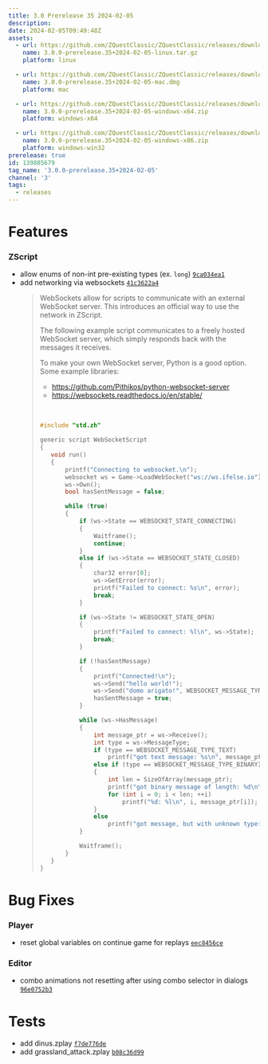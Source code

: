 ```yaml
---
title: 3.0 Prerelease 35 2024-02-05
description: 
date: 2024-02-05T09:49:48Z
assets: 
  - url: https://github.com/ZQuestClassic/ZQuestClassic/releases/download/3.0.0-prerelease.35%2B2024-02-05/3.0.0-prerelease.35%2B2024-02-05-linux.tar.gz
    name: 3.0.0-prerelease.35+2024-02-05-linux.tar.gz
    platform: linux

  - url: https://github.com/ZQuestClassic/ZQuestClassic/releases/download/3.0.0-prerelease.35%2B2024-02-05/3.0.0-prerelease.35%2B2024-02-05-mac.dmg
    name: 3.0.0-prerelease.35+2024-02-05-mac.dmg
    platform: mac

  - url: https://github.com/ZQuestClassic/ZQuestClassic/releases/download/3.0.0-prerelease.35%2B2024-02-05/3.0.0-prerelease.35%2B2024-02-05-windows-x64.zip
    name: 3.0.0-prerelease.35+2024-02-05-windows-x64.zip
    platform: windows-x64

  - url: https://github.com/ZQuestClassic/ZQuestClassic/releases/download/3.0.0-prerelease.35%2B2024-02-05/3.0.0-prerelease.35%2B2024-02-05-windows-x86.zip
    name: 3.0.0-prerelease.35+2024-02-05-windows-x86.zip
    platform: windows-win32
prerelease: true
id: 139885679
tag_name: '3.0.0-prerelease.35+2024-02-05'
channel: '3'
tags:
  - releases
---
```





# Features

### ZScript

- allow enums of non-int pre-existing types (ex. `long`) [`9ca034ea1`](https://github.com/ZQuestClassic/ZQuestClassic/commit/9ca034ea19eabc29b42d713893c4c4e38684a364)
- add networking via websockets [`41c3622a4`](https://github.com/ZQuestClassic/ZQuestClassic/commit/41c3622a4397c61be69566d77a2901e3d79db9e2)
   &nbsp;
   >WebSockets allow for scripts to communicate with an external WebSocket server. This introduces an official way to use the network in ZScript.  
   >
   >The following example script communicates to a freely hosted WebSocket server, which simply responds back with the messages it receives.  
   >
   >To make your own WebSocket server, Python is a good option. Some example libraries:  
   >
   >- https://github.com/Pithikos/python-websocket-server
   >- https://websockets.readthedocs.io/en/stable/
   >
   >
   >&nbsp;
   >
   >```c
   >#include "std.zh"
   >
   >generic script WebSocketScript
   >{
   >    void run()
   >    {
   >        printf("Connecting to websocket.\n");
   >        websocket ws = Game->LoadWebSocket("ws://ws.ifelse.io");
   >        ws->Own();
   >        bool hasSentMessage = false;
   >
   >        while (true)
   >        {
   >            if (ws->State == WEBSOCKET_STATE_CONNECTING)
   >            {
   >                Waitframe();
   >                continue;
   >            }
   >            else if (ws->State == WEBSOCKET_STATE_CLOSED)
   >            {
   >                char32 error[0];
   >                ws->GetError(error);
   >                printf("Failed to connect: %s\n", error);
   >                break;
   >            }
   >
   >            if (ws->State != WEBSOCKET_STATE_OPEN)
   >            {
   >                printf("Failed to connect: %l\n", ws->State);
   >                break;
   >            }
   >
   >            if (!hasSentMessage)
   >            {
   >                printf("Connected!\n");
   >                ws->Send("hello world!");
   >                ws->Send("domo arigato!", WEBSOCKET_MESSAGE_TYPE_BINARY);
   >                hasSentMessage = true;
   >            }
   >
   >            while (ws->HasMessage)
   >            {
   >                int message_ptr = ws->Receive();
   >                int type = ws->MessageType;
   >                if (type == WEBSOCKET_MESSAGE_TYPE_TEXT)
   >                    printf("got text message: %s\n", message_ptr);
   >                else if (type == WEBSOCKET_MESSAGE_TYPE_BINARY)
   >                {
   >                    int len = SizeOfArray(message_ptr);
   >                    printf("got binary message of length: %d\n", len);
   >                    for (int i = 0; i < len; ++i)
   >                        printf("%d: %l\n", i, message_ptr[i]);
   >                }
   >                else
   >                    printf("got message, but with unknown type: %l\n", type);
   >            }
   >
   >            Waitframe();
   >        }
   >    }
   >}
   >```
   >

# Bug Fixes

### Player

- reset global variables on continue game for replays [`eec8456ce`](https://github.com/ZQuestClassic/ZQuestClassic/commit/eec8456ce2efaed6b0a78a693c76fc55e65eecf3)

### Editor

- combo animations not resetting after using combo selector in dialogs [`96e0752b3`](https://github.com/ZQuestClassic/ZQuestClassic/commit/96e0752b324d33004df4067170a2f58ccc93f067)

# Tests

- add dinus.zplay [`f7de776de`](https://github.com/ZQuestClassic/ZQuestClassic/commit/f7de776de4c8a002e7f527a761d2cf672bb8f8d5)
- add grassland_attack.zplay [`b08c36d99`](https://github.com/ZQuestClassic/ZQuestClassic/commit/b08c36d99bdcb66dd70ebafb8cfb1e1d9fe58279)
